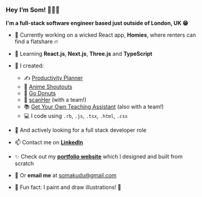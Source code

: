 ### Hey I’m Som! 👩🏾‍💻
**I'm a full-stack software engineer based just outside of London, UK 😁**

- 🛌 Currently working on a wicked React app, **Homies**, where renters can find a flatshare 🔥
- 🌱 Learning **React.js**, **Next.js**, **Three.js** and **TypeScript**
- 🚀 I created:
    - ✍️ [Productivity Planner](https://productivity-planner-sigma.vercel.app/)
    - 🧃 [Anime Shoutouts](https://github.com/somunachima/anime-shoutouts)
    - 🍩 [Go Donuts](https://somunachima.github.io/threejs-donut/)
    - 🩻   [scanHer](https://www.scanher.co.uk/) (with a team!)
    - 📚 [Get Your Own Teaching Assistant](https://github.com/AranSeehra/gyota) (also with a team!)
    - 💻 I code using `.rb`, `.js`, `.tsx`, `.html`, `.css` 
    
- 👀 And actively looking for a full stack developer role
- 📫 Contact me on [**LinkedIn**](https://www.linkedin.com/in/somakudu/)
- ✨ Check out my [**portfolio website**](https://www.somunachima.com/) which I designed and built from scratch
- 📧 Or **email me** at somakudu@gmail.com
- 🤗 Fun fact: I paint and draw illustrations! 🎨 
